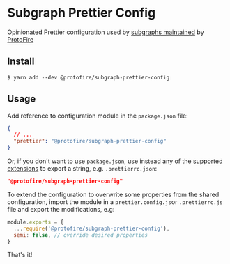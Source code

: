 # Subgraph Prettier Config

Opinionated Prettier configuration used by [subgraphs maintained](https://github.com/protofire?q=subgraph) by [ProtoFire](https://protofire.io/)

## Install

```Shell
$ yarn add --dev @protofire/subgraph-prettier-config
```

## Usage

Add reference to configuration module in the `package.json` file:

```JSON with Comments
{
  // ...
  "prettier": "@protofire/subgraph-prettier-config"
}
```

Or, if you don't want to use `package.json`, use instead any of the [supported extensions](https://prettier.io/docs/en/configuration.html)
to export a string, e.g. `.prettierrc.json`:

```JSON
"@protofire/subgraph-prettier-config"
```

To extend the configuration to overwrite some properties from the shared configuration, import the module in a `prettier.config.js`or `.prettierrc.js` file and export the modifications, e.g:

```JavaScript
module.exports = {
  ...require('@protofire/subgraph-prettier-config'),
  semi: false, // override desired properties
}
```

That's it!
